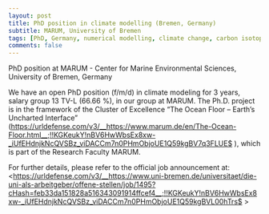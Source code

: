 ```yaml
---
layout: post
title: PhD position in climate modelling (Bremen, Germany)
subtitle: MARUM, University of Bremen
tags: [PhD, Germany, numerical modelling, climate change, carbon isotopes, oxygen isotopes]
comments: false
---
```

PhD position at MARUM - Center for Marine Environmental Sciences,
University of Bremen, Germany

We have an open PhD position (f/m/d) in climate modeling for 3 years,
salary group 13 TV-L (66.66 %), in our group at MARUM. The Ph.D.
project is in the framework of the Cluster of Excellence “The Ocean
Floor – Earth’s Uncharted Interface”
(https://urldefense.com/v3/__https://www.marum.de/en/The-Ocean-Floor.html__;!!KGKeukY!nBV6HwWbsEx8xw-_iUfEHdnjkNcQVSBz_viDACCm7n0PHmObjoUE1Q59kgBV7q3FLUE$ ), which is part of the
Research Faculty MARUM.

For further details, please refer to the official job announcement at:
<https://urldefense.com/v3/__https://www.uni-bremen.de/universitaet/die-uni-als-arbeitgeber/offene-stellen/job/1495?cHash=feb33da151828a516343091914ffcef4__;!!KGKeukY!nBV6HwWbsEx8xw-_iUfEHdnjkNcQVSBz_viDACCm7n0PHmObjoUE1Q59kgBVL00hTrs$ >
